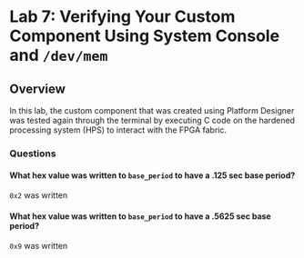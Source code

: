 # Lab 7: Verifying Your Custom Component Using System Console and `/dev/mem`

## Overview
In this lab, the custom component that was created using Platform Designer was tested again through the terminal by executing C code on the hardened processing system (HPS) to interact with the FPGA fabric.

### Questions 
#### What hex value was written to `base_period` to have a .125 sec base period?
`0x2` was written
#### What hex value was written to `base_period` to have a .5625 sec base period?
`0x9` was written

